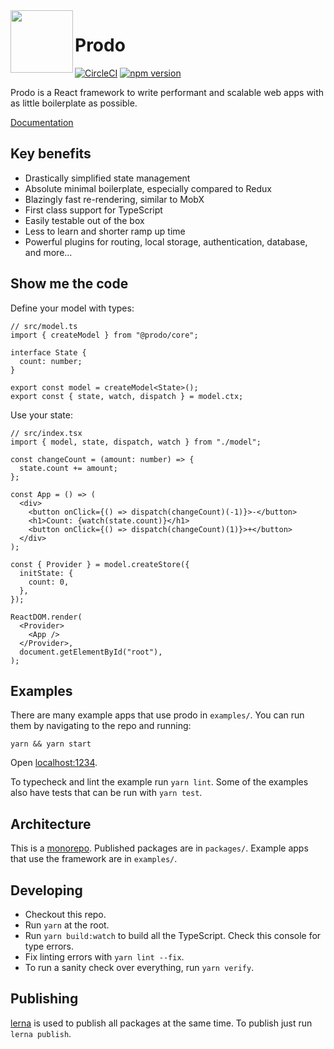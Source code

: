 <img src="https://user-images.githubusercontent.com/3044853/65060781-6d032d00-d970-11e9-9bb2-44c1811f80b5.png" height="100px" align="left"/>

# Prodo

[![CircleCI](https://circleci.com/gh/prodo-ai/prodo.svg?style=svg)](https://circleci.com/gh/prodo-ai/prodo) 
[![npm version](https://badge.fury.io/js/%40prodo%2Fcore.svg)](https://badge.fury.io/js/%40prodo%2Fcore)

Prodo is a React framework to write performant and scalable web
apps with as little boilerplate as possible.

[Documentation](https://prodo-docs.web.app)

## Key benefits

- Drastically simplified state management
- Absolute minimal boilerplate, especially compared to Redux
- Blazingly fast re-rendering, similar to MobX
- First class support for TypeScript
- Easily testable out of the box
- Less to learn and shorter ramp up time
- Powerful plugins for routing, local storage, authentication, database, and more...

## Show me the code

Define your model with types:

```tsx
// src/model.ts
import { createModel } from "@prodo/core";

interface State {
  count: number;
}

export const model = createModel<State>();
export const { state, watch, dispatch } = model.ctx;
```

Use your state:

```tsx
// src/index.tsx
import { model, state, dispatch, watch } from "./model";

const changeCount = (amount: number) => {
  state.count += amount;
};

const App = () => (
  <div>
    <button onClick={() => dispatch(changeCount)(-1)}>-</button>
    <h1>Count: {watch(state.count)}</h1>
    <button onClick={() => dispatch(changeCount)(1)}>+</button>
  </div>
);

const { Provider } = model.createStore({
  initState: {
    count: 0,
  },
});

ReactDOM.render(
  <Provider>
    <App />
  </Provider>,
  document.getElementById("root"),
);
```

## Examples

There are many example apps that use prodo in `examples/`. You can run them by
navigating to the repo and running:

``` shell
yarn && yarn start
```

Open [localhost:1234](http://localhost:1234).

To typecheck and lint the example run `yarn lint`. Some of the examples also
have tests that can be run with `yarn test`.

## Architecture

This is a [monorepo](https://en.wikipedia.org/wiki/Monorepo). Published packages
are in `packages/`. Example apps that use the framework are in `examples/`.

## Developing

- Checkout this repo.
- Run `yarn` at the root.
- Run `yarn build:watch` to build all the TypeScript. Check this console for
  type errors.
- Fix linting errors with `yarn lint --fix`.
- To run a sanity check over everything, run `yarn verify`.

## Publishing

[lerna](https://github.com/lerna/lerna) is used to publish all packages at the
same time. To publish just run `lerna publish`.
